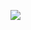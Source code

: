![ ](https://github.com/YASSINE-ZENNED/Ticket-Spring-Boot/assets/52501790/1620c592-0a49-4603-8ad0-a0af0f7c6b7c)
